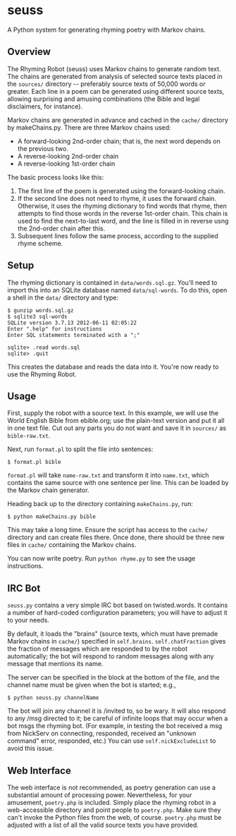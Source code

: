 seuss
=====

A Python system for generating rhyming poetry with Markov chains.

Overview
--------

The Rhyming Robot (seuss) uses Markov chains to generate random text. The
chains are generated from analysis of selected source texts placed in the
`sources/` directory -- preferably source texts of 50,000 words or greater.
Each line in a poem can be generated using different source texts, allowing
surprising and amusing combinations (the Bible and legal disclaimers, for
instance).

Markov chains are generated in advance and cached in the `cache/` directory
by makeChains.py. There are three Markov chains used:

 - A forward-looking 2nd-order chain; that is, the next word depends on the
   previous two.
 - A reverse-looking 2nd-order chain
 - A reverse-looking 1st-order chain

The basic process looks like this:

1. The first line of the poem is generated using the forward-looking chain.
2. If the second line does not need to rhyme, it uses the forward chain.
   Otherwise, it uses the rhyming dictionary to find words that rhyme,
   then attempts to find those words in the reverse 1st-order chain.
   This chain is used to find the next-to-last word, and the line is filled in
   in reverse usng the 2nd-order chain after this.
3. Subsequent lines follow the same process, according to the supplied rhyme
   scheme.

Setup
-----

The rhyming dictionary is contained in `data/words.sql.gz`. You'll need to
import this into an SQLite database named `data/sql-words`. To do this, open a
shell in the `data/` directory and type:

```
$ gunzip words.sql.gz
$ sqlite3 sql-words
SQLite version 3.7.13 2012-06-11 02:05:22
Enter ".help" for instructions
Enter SQL statements terminated with a ";"

sqlite> .read words.sql
sqlite> .quit
```

This creates the database and reads the data into it. You're now ready to use
the Rhyming Robot.

Usage
-----

First, supply the robot with a source text. In this example, we will use the 
World English Bible from ebible.org; use the plain-text version and put it all
in one text file. Cut out any parts you do not want and save it in `sources/`
as `bible-raw.txt`.

Next, run `format.pl` to split the file into sentences:

    $ format.pl bible

`format.pl` will take `name-raw.txt` and transform it into `name.txt`, which
contains the same source with one sentence per line. This can be loaded by the
Markov chain generator.

Heading back up to the directory containing `makeChains.py`, run:

    $ python makeChains.py bible

This may take a long time. Ensure the script has access to the `cache/`
directory and can create files there. Once done, there should be three new
files in `cache/` containing the Markov chains.

You can now write poetry. Run `python rhyme.py` to see the usage instructions.

IRC Bot
-------

`seuss.py` contains a very simple IRC bot based on twisted.words. It contains
a number of hard-coded configuration parameters; you will have to adjust it
to your needs.

By default, it loads the "brains" (source texts, which must have premade
Markov chains in `cache/`) specified in `self.brains`. `self.chatFraction`
gives the fraction of messages which are responded to by the robot
automatically; the bot will respond to random messages along with any message
that mentions its name.

The server can be specified in the block at the bottom of the file, and the
channel name must be given when the bot is started; e.g.,

    $ python seuss.py channelName

The bot will join any channel it is /invited to, so be wary. It will also
respond to any /msg directed to it; be careful of infinite loops that may
occur when a bot msgs the rhyming bot. (For example, in testing the bot
received a msg from NickServ on connecting, responded, received an "unknown
command" error, responded, etc.) You can use `self.nickExcludeList` to avoid
this issue.

Web Interface
-------------

The web interface is not recommended, as poetry generation can use a 
substantial amount of processing power. Nevertheless, for your amusement,
`poetry.php` is included. Simply place the rhyming robot in a web-accessible
directory and point people to `poetry.php`. Make sure they can't invoke the
Python files from the web, of course. `poetry.php` must be adjusted with a list
of all the valid source texts you have provided.
